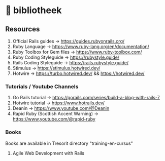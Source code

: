 # 📖 bibliotheek

## Resources

1. Official Rails guides -> https://guides.rubyonrails.org/
1. Ruby Language -> https://www.ruby-lang.org/en/documentation/
1. Ruby Toolbox for Gem files -> https://www.ruby-toolbox.com/
1. Ruby Coding Styleguide -> https://rubystyle.guide/
1. Rails Coding Styleguide -> https://rails.rubystyle.guide/
1. Stimulus -> https://stimulus.hotwired.dev/
1. Hotwire -> https://turbo.hotwired.dev/ && https://hotwired.dev/

### Tutorials / Youtube Channels

1. Go Rails tutorial -> https://gorails.com/series/build-a-blog-with-rails-7
1. Hotwire tutorial -> https://www.hotrails.dev/
1. Deanin -> https://www.youtube.com/@Deanin
1. Rapid Ruby (Scottish Accent Warning) -> https://www.youtube.com/@rapid-ruby

### Books

Books are available in Tresorit directory "training-en-cursus"

1. Agile Web Development with Rails
